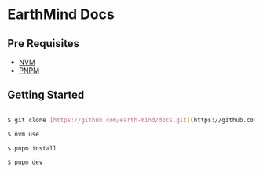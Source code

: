 # EarthMind Docs

## Pre Requisites

- [NVM](https://github.com/nvm-sh/nvm)
- [PNPM](https://pnpm.io/installation)

## Getting Started

```bash

$ git clone [https://github.com/earth-mind/docs.git](https://github.com/earth-mind/earthmind-docs.git)

$ nvm use

$ pnpm install

$ pnpm dev
```
